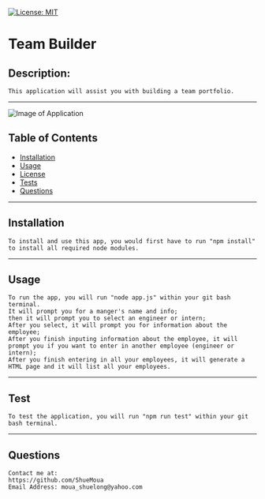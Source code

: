 
[![License: MIT](https://img.shields.io/badge/License-MIT-yellow.svg)](https://opensource.org/licenses/MIT)
# Team Builder

## Description: 
    This application will assist you with building a team portfolio. 
<hr>

![Image of Application](./pics/appimg.JPG)
    
## Table of Contents
* [Installation](#Installation)
* [Usage](#Usage)
* [License](#License)
* [Tests](#Tests)
* [Questions](#Questions)
<hr>
    
## Installation
    To install and use this app, you would first have to run "npm install" to install all required node modules. 
<hr>
    
## Usage
    To run the app, you will run "node app.js" within your git bash terminal.
    It will prompt you for a manger's name and info;
    then it will prompt you to select an engineer or intern;
    After you select, it will prompt you for information about the employee;
    After you finish inputing information about the employee, it will prompt you if you want to enter in another employee (engineer or intern);
    After you finish entering in all your employees, it will generate a HTML page and it will list all your employees.
<hr>
    
## Test
    To test the application, you will run "npm run test" within your git bash terminal.
<hr>
    
## Questions
    Contact me at: 
    https://github.com/ShueMoua
    Email Address: moua_shuelong@yahoo.com
    